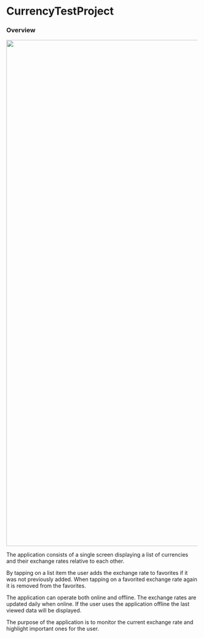 # CurrencyTestProject
 
### Overview
<img src="https://ibb.co/B2gpNKJ2" width="750" height="1334">

The application consists of a single screen displaying a list of currencies and their exchange rates relative to each other.

By tapping on a list item the user adds the exchange rate to favorites if it was not previously added. When tapping on a favorited exchange rate again it is removed from the favorites.

The application can operate both online and offline. The exchange rates are updated daily when online. If the user uses the application offline the last viewed data will be displayed.

The purpose of the application is to monitor the current exchange rate and highlight important ones for the user.
